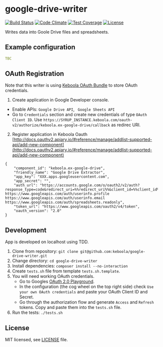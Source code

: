 # google-drive-writer

[![Build Status](https://travis-ci.org/keboola/google-drive-writer.svg?branch=master)](https://travis-ci.org/keboola/google-drive-writer)
[![Code Climate](https://codeclimate.com/github/keboola/google-drive-writer/badges/gpa.svg)](https://codeclimate.com/github/keboola/google-drive-writer)
[![Test Coverage](https://codeclimate.com/github/keboola/google-drive-writer/badges/coverage.svg)](https://codeclimate.com/github/keboola/google-drive-writer/coverage)
[![License](https://img.shields.io/badge/license-MIT-blue.svg)](https://github.com/keboola/google-drive-writer/blob/master/LICENSE.md)

Writes data into Goole Drive files and spreadsheets.

## Example configuration

```yaml
TBC
```

## OAuth Registration

Note that this writer is using [Keboola OAuth Bundle](https://github.com/keboola/oauth-v2-bundle) to store OAuth credentials.

1. Create application in Google Developer console.

- Enable APIs: `Google Drive API`, ` Google Sheets API`
- Go to `Credentials` section and create new credentials of type `OAuth Client ID`. Use `https://SYRUP_INSTANCE.keboola.com/oauth-v2/authorize/keboola.ex-google-drive/callback` as redirec URI.

2. Register application in Keboola Oauth [http://docs.oauthv2.apiary.io/#reference/manage/addlist-supported-api/add-new-component](http://docs.oauthv2.apiary.io/#reference/manage/addlist-supported-api/add-new-component)


```
{ 
    "component_id": "keboola.ex-google-drive",
    "friendly_name": "Google Drive Extractor",
    "app_key": "XXX.apps.googleusercontent.com",
    "app_secret": "",
    "auth_url": "https://accounts.google.com/o/oauth2/v2/auth?response_type=code&redirect_uri=%%redirect_uri%%&client_id=%%client_id%%&access_type=offline&prompt=consent&scope=https://www.googleapis.com/auth/drive https://www.googleapis.com/auth/userinfo.profile https://www.googleapis.com/auth/userinfo.email https://www.googleapis.com/auth/spreadsheets.readonly",
    "token_url": "https://www.googleapis.com/oauth2/v4/token",
    "oauth_version": "2.0"
}
```

## Development

App is developed on localhost using TDD.

1. Clone from repository: `git clone git@github.com:keboola/google-drive-writer.git`
2. Change directory: `cd google-drive-writer`
3. Install dependencies: `composer install --no-interaction`
4. Create `tests.sh` file from template `tests.sh.template`. 
5. You will need working OAuth credentials. 
    - Go to Googles [OAuth 2.0 Playground](https://developers.google.com/oauthplayground). 
    - In the configuration (the cog wheel on the top right side) check `Use your own OAuth credentials` and paste your OAuth Client ID and Secret.
    - Go through the authorization flow and generate `Access` and `Refresh` tokens. Copy and paste them into the `tests.sh` file.    
6. Run the tests: `./tests.sh`

## License

MIT licensed, see [LICENSE](./LICENSE) file.
